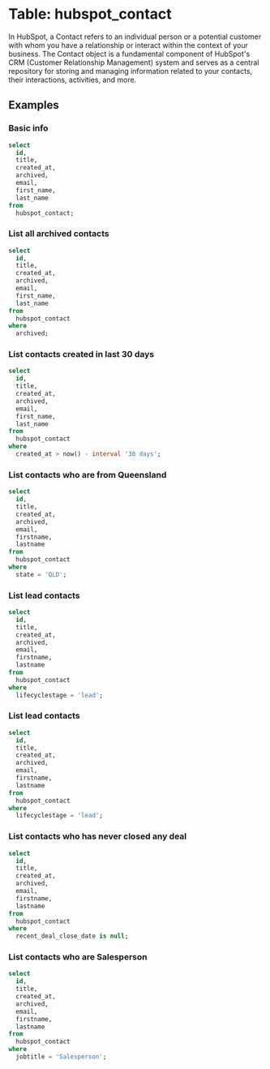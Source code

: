 # Table: hubspot_contact

In HubSpot, a Contact refers to an individual person or a potential customer with whom you have a relationship or interact within the context of your business. The Contact object is a fundamental component of HubSpot's CRM (Customer Relationship Management) system and serves as a central repository for storing and managing information related to your contacts, their interactions, activities, and more.

## Examples

### Basic info

```sql
select
  id,
  title,
  created_at,
  archived,
  email,
  first_name,
  last_name
from
  hubspot_contact;
```

### List all archived contacts

```sql
select
  id,
  title,
  created_at,
  archived,
  email,
  first_name,
  last_name
from
  hubspot_contact
where
  archived;
```

### List contacts created in last 30 days

```sql
select
  id,
  title,
  created_at,
  archived,
  email,
  first_name,
  last_name
from
  hubspot_contact
where
  created_at > now() - interval '30 days';
```

### List contacts who are from Queensland

```sql
select
  id,
  title,
  created_at,
  archived,
  email,
  firstname,
  lastname
from
  hubspot_contact
where
  state = 'QLD';
```

### List lead contacts

```sql
select
  id,
  title,
  created_at,
  archived,
  email,
  firstname,
  lastname
from
  hubspot_contact
where
  lifecyclestage = 'lead';
```

### List lead contacts

```sql
select
  id,
  title,
  created_at,
  archived,
  email,
  firstname,
  lastname
from
  hubspot_contact
where
  lifecyclestage = 'lead';
```

### List contacts who has never closed any deal

```sql
select
  id,
  title,
  created_at,
  archived,
  email,
  firstname,
  lastname
from
  hubspot_contact
where
  recent_deal_close_date is null;
```

### List contacts who are Salesperson

```sql
select
  id,
  title,
  created_at,
  archived,
  email,
  firstname,
  lastname
from
  hubspot_contact
where
  jobtitle = 'Salesperson';
```
